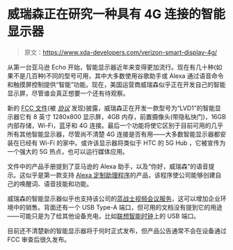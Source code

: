 # 威瑞森正在研究一种具有 4G 连接的智能显示器

> 原文：<https://www.xda-developers.com/verizon-smart-display-4g/>

从第一台亚马逊 Echo 开始，智能显示器近年来变得更加流行。现在有几十种(如果不是几百种)不同的型号可用，其中大多数使用谷歌助手或 Alexa 通过语音命令和触摸屏控制提供“智能”功能。现在，美国运营商威瑞森似乎正在开发自己的智能显示屏，尽管谁会真正想要一个还有待观察。

新的 [FCC 文件](https://fccid.io/NKR-LVD1-IDU/Users-Manual/Users-Manual-5310336)(被 [*协议*](https://www.protocol.com/bulletins/verizon-smart-display-alexa) 发现)披露，威瑞森正在开发一款型号为“LVD1”的智能显示器它有 8 英寸 1280x800 显示屏，4GB 内存，前置摄像头(带隐私快门)，16GB 内部存储，Wi-Fi，蓝牙和 4G 连接。最后一个功能将使它区别于目前可用的几乎所有其他智能显示器，尽管尚不清楚 4G 连接是否有用——大多数智能显示器都安装在已经有 Wi-Fi 的家中。或许该显示器将类似于 HTC 的 5G Hub ，它被宣传为一个强大的 5G 热点，也可以运行媒体应用。

文件中的产品手册提到了亚马逊的 Alexa 助手，以及“你好，威瑞森”的语音提示。这似乎是第一款支持 [Alexa 定制助理程序](https://www.xda-developers.com/amazon-alexa-custom-assistant-program-details/)的产品，该程序使公司能够创建自己的唤醒词、语音技能和功能。

威瑞森的智能显示器似乎也支持该公司的[蓝战士视频会议服务](https://www.anrdoezrs.net/links/100122946/type/dlg/sid/UUxdaUeUpU3685/https://www.verizon.com/business/products/voice-collaboration/conferencing/bluejeans/)，这可以增加企业环境中的销售。背面还有一个 USB Type-A 端口，但可用的文档没有提到它的用途——可能只是为了给其他设备充电，比如[联想智能时钟](https://www.xda-developers.com/lenovo-google-assistant-smart-clock-smart-tabs/)上的 USB 端口。

目前还不清楚新的智能显示器将于何时正式发布，但产品公告通常不会在设备通过 FCC 审查后很久发布。